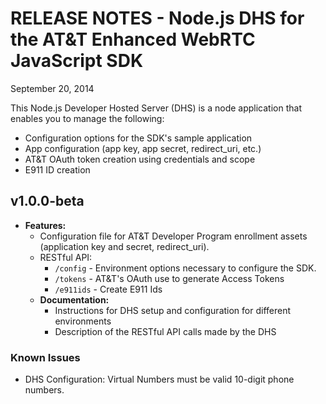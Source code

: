 # RELEASE NOTES - Node.js DHS for the AT&T Enhanced WebRTC JavaScript SDK

September 20, 2014

This Node.js Developer Hosted Server (DHS) is a node application that enables you to manage the following:
  * Configuration options for the SDK's sample application
  * App configuration (app key, app secret, redirect_uri, etc.)
  * AT&T OAuth token creation using credentials and scope
  * E911 ID creation

## v1.0.0-beta

* **Features:**
  * Configuration file for AT&T Developer Program enrollment assets (application key and secret, redirect_uri).
  * RESTful API:
    * `/config` - Environment options necessary to configure the SDK.
    * `/tokens` - AT&T's OAuth use to generate Access Tokens
    * `/e911ids` - Create E911 Ids
  * **Documentation:**
    * Instructions for DHS setup and configuration for different environments
    * Description of the RESTful API calls made by the DHS


### Known Issues

* DHS Configuration: Virtual Numbers must be valid 10-digit phone numbers.
